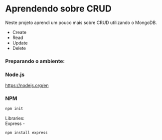 # Aprendendo sobre CRUD

Neste projeto aprendi um pouco mais sobre CRUD utilizando o MongoDB.

<ul>
<li>Create</li>
  <li>Read</li>
  <li>Update</li>
  <li>Delete</li>
</ul>


### Preparando o ambiente:

### Node.js<br>
https://nodejs.org/en
<br>
### NPM <br>
```sh
npm init
``` 
Libraries: 
<br>Express - 
```sh
npm install express
``` 


